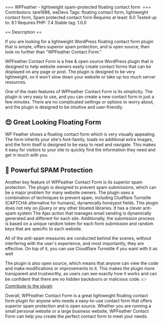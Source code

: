 === WPFeather - lightweight spam-protected floating contact form  ===
Contributors: tare1988, weDevs
Tags: floating contact form, lightweight contact form, Spam protected contact form
Requires at least: 6.0
Tested up to: 6.1
Requires PHP: 7.4
Stable tag: 1.0.0


== Description ==

If you are looking for a lightweight WordPress floating contact form plugin that is simple, offers superior spam protection, and is open source, then look no further than "WPFeather Contact Form."

WPFeather Contact Form is a free & open source WordPress plugin that is designed to help website owners easily create contact forms that can be displayed on any page or post. The plugin is designed to be very lightweight, so it won't slow down your website or take up too much server resources.

One of the main features of WPFeather Contact Form is its simplicity. The plugin is very easy to use, and you can create a new contact form in just a few minutes. There are no complicated settings or options to worry about, and the plugin is designed to be intuitive and user-friendly.

## 😍 Great Looking Floating Form
WP Feather shows a floating contact form which is very visually appealing. The form inherits your site's font-family, loads no additional extra images, and the form itself is designed to be easy to read and navigate. This makes it easy for visitors to your site to quickly find the information they need and get in touch with you.


## 🎯 Powerful SPAM Protection 
Another key feature of WPFeather Contact Form is its superior spam protection. The plugin is designed to prevent spam submissions, which can be a major problem for many website owners. The plugin uses a combination of techniques to prevent spam, including Cludflare Turnstile (CAPTCHA alternative for humans), dynamically honeypot fields.
This plugin does not rely on jQuery or any other bloated libraries. It has a clever anti-spam system The Ajax action that manages email sending is dynamically generated and different for each site. Additionally, the submission process is based on a unique random token for each form submission and random keys that are specific to each website.

All of the anti-spam measures are conducted behind the scenes, without interfering with the user's experience, and most importantly, they are effective. On top of it, you can use Cloudflare Turnstile if you want with it as well


The plugin is also open source, which means that anyone can view the code and make modifications or improvements to it. This makes the plugin more transparent and trustworthy, as users can see exactly how it works and can be confident that there are no hidden backdoors or malicious code.
👉 [Contribute to the plugin]([url](https://github.com/weDevsOfficial/WPFeather-Floating-Contact-Form-for-WordPress))


Overall, WPFeather Contact Form is a great lightweight floating contact form plugin for anyone who needs a easy-to-use contact form that offers superior spam protection and is open source. Whether you are running a small personal website or a large business website, WPFeather Contact Form can help you create the perfect contact form to meet your needs.
